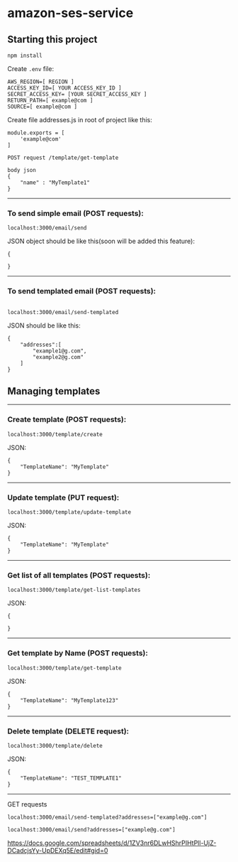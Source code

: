 # amazon-ses-service

## Starting this project

```
npm install
```

Create `.env` file:

```
AWS_REGION=[ REGION ]
ACCESS_KEY_ID=[ YOUR ACCESS_KEY_ID ]
SECRET_ACCESS_KEY= [YOUR SECRET_ACCESS_KEY ]
RETURN_PATH=[ example@com ]
SOURCE=[ example@com ]
```

Create file addresses.js in root of project like this:

```
module.exports = [
    'example@com'
]
```

```
POST request /template/get-template

body json
{
	"name" : "MyTemplate1"
}
```

---


### To send simple email (POST requests):

```
localhost:3000/email/send
```

JSON object should be like this(soon will be added this feature):

```
{

}
```

---

### To send templated email (POST requests):

```

localhost:3000/email/send-templated

```

JSON should be like this:

```
{
    "addresses":[
        "example1@g.com",
        "example2@g.com"
    ]
}
```

## Managing templates

---

### Create template (POST requests):

```
localhost:3000/template/create
```
JSON:

```
{
    "TemplateName": "MyTemplate" 
}
```
---

### Update template (PUT request): 

```
localhost:3000/template/update-template
```
JSON:

```
{
    "TemplateName": "MyTemplate"
}
```

---

### Get list of all templates (POST requests):

```
localhost:3000/template/get-list-templates
```
JSON:

```
{

}
```
---

### Get template by Name (POST requests):

```
localhost:3000/template/get-template

```
JSON:
```
{
	"TemplateName": "MyTemplate123"
}
```

---
### Delete template (DELETE request):

```
localhost:3000/template/delete
```
JSON:

```
{
	"TemplateName": "TEST_TEMPLATE1"
}
```
---

GET requests

```
localhost:3000/email/send-templated?addresses=["example@g.com"]
```

```
localhost:3000/email/send?addresses=["example@g.com"]
```


https://docs.google.com/spreadsheets/d/1ZV3nr6DLwHShrPIHtPll-UjZ-DCadcjsYy-UpDEXq5E/edit#gid=0
